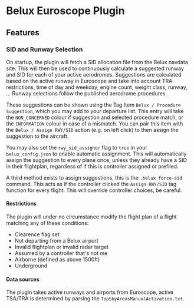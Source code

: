 # Belux Euroscope Plugin

## Features

### SID and Runway Selection

On startup, the plugin will fetch a SID allocation file from the Belux navdata site.
This will then be used to continuously calculate a suggested runway and SID for each of your active aerodromes.
Suggestions are calculated based on the active runway in Euroscope and take into account TRA restrictions, time of day and weekday, engine count, weight class, runway, ...
Runway selections follow the published aerodrome procedures.

These suggestions can be shown using the Tag Item `Belux / Procedure Suggestion`,
which you may add to your departure list.
This entry will take the `NON_CONCERNED` colour if suggestion and selected procedure match,
or the `INFORMATION` colour in case of a mismatch.
You can pair this item with the `Belux / Assign RWY/SID` action (e.g. on left click)
to then assign the suggestion to the aircraft.

You may also set the `rwy_sid_assigner` flag to `true` in your `belux_config.json` to enable automatic assignment.
This will automatically assign the suggestion to every plane once, unless they already have a SID in their flightplan, regardless of if this is controller assigned or prefiled.

A third method exists to assign suggestions, this is the `.belux force-sid` command.
This acts as if the controller clicked the `Assign RWY/SID` tag function for every flight.
This will override controller choices, be careful.

#### Restrictions

The plugin will under no circumstance modify the flight plan of a flight matching any of these conditions:
- Clearence flag set
- Not departing from a Belux airport
- Invalid flightplan or invalid radar target
- Assumed by a controller that's not me
- Airborne (defined as above 1500ft)
- Underground

#### Data sources

The plugin takes active runways and airports from Euroscope, active TSA/TRA is determined by parsing the `TopSkyAreasManualActivation.txt`.